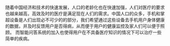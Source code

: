 随着中国经济和技术的快速发展，人口的老龄化也在快速加强，人们对医疗的要求也越来越高，高效及时的医疗是满足现在人们的需求。中国人口的众多，手机和掌超设备是人们出现必不可少的的部分，我们希望通过这些设备去手机用户身体健康的数据，并及时反馈用户是否得病，从而便于用户的健康监控及家人们可以便于照顾。
而智能问答系统的加入也使得用户在不具备医疗知识的情况下可以治疗一些简单的疾病。
